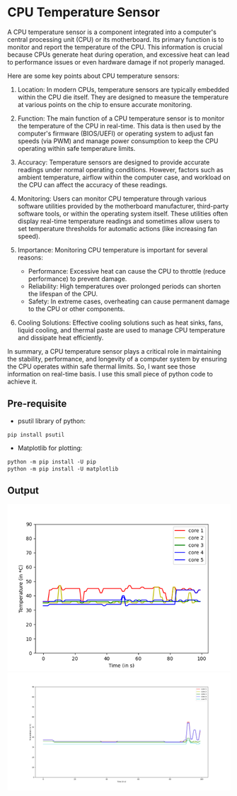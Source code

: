 # CPU Temperature Sensor
A CPU temperature sensor is a component integrated into a computer's central processing unit (CPU) or its motherboard. Its primary function is to monitor and report the temperature of the CPU. This information is crucial because CPUs generate heat during operation, and excessive heat can lead to performance issues or even hardware damage if not properly managed.

Here are some key points about CPU temperature sensors:

1. Location: In modern CPUs, temperature sensors are typically embedded within the CPU die itself. They are designed to measure the temperature at various points on the chip to ensure accurate monitoring.

2. Function: The main function of a CPU temperature sensor is to monitor the temperature of the CPU in real-time. This data is then used by the computer's firmware (BIOS/UEFI) or operating system to adjust fan speeds (via PWM) and manage power consumption to keep the CPU operating within safe temperature limits.

3. Accuracy: Temperature sensors are designed to provide accurate readings under normal operating conditions. However, factors such as ambient temperature, airflow within the computer case, and workload on the CPU can affect the accuracy of these readings.

4. Monitoring: Users can monitor CPU temperature through various software utilities provided by the motherboard manufacturer, third-party software tools, or within the operating system itself. These utilities often display real-time temperature readings and sometimes allow users to set temperature thresholds for automatic actions (like increasing fan speed).

5. Importance: Monitoring CPU temperature is important for several reasons:
	* Performance: Excessive heat can cause the CPU to throttle (reduce performance) to prevent damage.
	* Reliability: High temperatures over prolonged periods can shorten the lifespan of the CPU.
	* Safety: In extreme cases, overheating can cause permanent damage to the CPU or other components.

6. Cooling Solutions: Effective cooling solutions such as heat sinks, fans, liquid cooling, and thermal paste are used to manage CPU temperature and dissipate heat efficiently.

In summary, a CPU temperature sensor plays a critical role in maintaining the stability, performance, and longevity of a computer system by ensuring the CPU operates within safe thermal limits.
So, I want see those information on real-time basis. I use this small piece of python code to achieve it.


## Pre-requisite
* psutil library of python:
```
pip install psutil
```

* Matplotlib for plotting:
```
python -m pip install -U pip
python -m pip install -U matplotlib
```


## Output
<img src="CPU_Temperature_Vs_Time_Graph.png">
<img src="CPU_Temperature_Vs_Time_Graph1.png">
